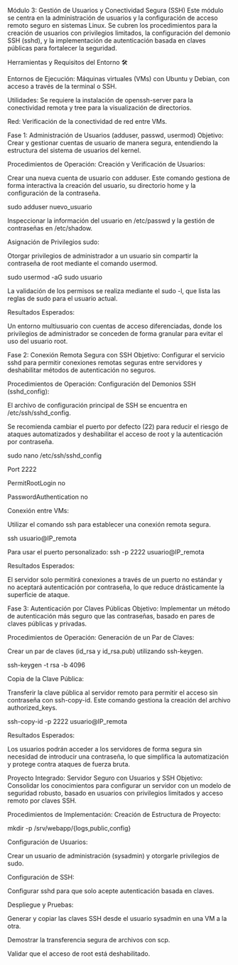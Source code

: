 Módulo 3: Gestión de Usuarios y Conectividad Segura (SSH)
Este módulo se centra en la administración de usuarios y la configuración de acceso remoto seguro en sistemas Linux. Se cubren los procedimientos para la creación de usuarios con privilegios limitados, la configuración del demonio SSH (sshd), y la implementación de autenticación basada en claves públicas para fortalecer la seguridad.

Herramientas y Requisitos del Entorno 🛠️

Entornos de Ejecución: Máquinas virtuales (VMs) con Ubuntu y Debian, con acceso a través de la terminal o SSH.

Utilidades: Se requiere la instalación de openssh-server para la conectividad remota y tree para la visualización de directorios.

Red: Verificación de la conectividad de red entre VMs.

Fase 1: Administración de Usuarios (adduser, passwd, usermod)
Objetivo: Crear y gestionar cuentas de usuario de manera segura, entendiendo la estructura del sistema de usuarios del kernel.

Procedimientos de Operación:
Creación y Verificación de Usuarios:

Crear una nueva cuenta de usuario con adduser. Este comando gestiona de forma interactiva la creación del usuario, su directorio home y la configuración de la contraseña.

sudo adduser nuevo_usuario

Inspeccionar la información del usuario en /etc/passwd y la gestión de contraseñas en /etc/shadow.

Asignación de Privilegios sudo:

Otorgar privilegios de administrador a un usuario sin compartir la contraseña de root mediante el comando usermod.

sudo usermod -aG sudo usuario

La validación de los permisos se realiza mediante el sudo -l, que lista las reglas de sudo para el usuario actual.

Resultados Esperados:

Un entorno multiusuario con cuentas de acceso diferenciadas, donde los privilegios de administrador se conceden de forma granular para evitar el uso del usuario root.

Fase 2: Conexión Remota Segura con SSH
Objetivo: Configurar el servicio sshd para permitir conexiones remotas seguras entre servidores y deshabilitar métodos de autenticación no seguros.

Procedimientos de Operación:
Configuración del Demonios SSH (sshd_config):

El archivo de configuración principal de SSH se encuentra en /etc/ssh/sshd_config.

Se recomienda cambiar el puerto por defecto (22) para reducir el riesgo de ataques automatizados y deshabilitar el acceso de root y la autenticación por contraseña.

sudo nano /etc/ssh/sshd_config

Port 2222

PermitRootLogin no

PasswordAuthentication no

Conexión entre VMs:

Utilizar el comando ssh para establecer una conexión remota segura.

ssh usuario@IP_remota

Para usar el puerto personalizado: ssh -p 2222 usuario@IP_remota

Resultados Esperados:

El servidor solo permitirá conexiones a través de un puerto no estándar y no aceptará autenticación por contraseña, lo que reduce drásticamente la superficie de ataque.

Fase 3: Autenticación por Claves Públicas
Objetivo: Implementar un método de autenticación más seguro que las contraseñas, basado en pares de claves públicas y privadas.

Procedimientos de Operación:
Generación de un Par de Claves:

Crear un par de claves (id_rsa y id_rsa.pub) utilizando ssh-keygen.

ssh-keygen -t rsa -b 4096

Copia de la Clave Pública:

Transferir la clave pública al servidor remoto para permitir el acceso sin contraseña con ssh-copy-id. Este comando gestiona la creación del archivo authorized_keys.

ssh-copy-id -p 2222 usuario@IP_remota

Resultados Esperados:

Los usuarios podrán acceder a los servidores de forma segura sin necesidad de introducir una contraseña, lo que simplifica la automatización y protege contra ataques de fuerza bruta.

Proyecto Integrado: Servidor Seguro con Usuarios y SSH
Objetivo: Consolidar los conocimientos para configurar un servidor con un modelo de seguridad robusto, basado en usuarios con privilegios limitados y acceso remoto por claves SSH.

Procedimientos de Implementación:
Creación de Estructura de Proyecto:

mkdir -p /srv/webapp/{logs,public,config}

Configuración de Usuarios:

Crear un usuario de administración (sysadmin) y otorgarle privilegios de sudo.

Configuración de SSH:

Configurar sshd para que solo acepte autenticación basada en claves.

Despliegue y Pruebas:

Generar y copiar las claves SSH desde el usuario sysadmin en una VM a la otra.

Demostrar la transferencia segura de archivos con scp.

Validar que el acceso de root está deshabilitado.
